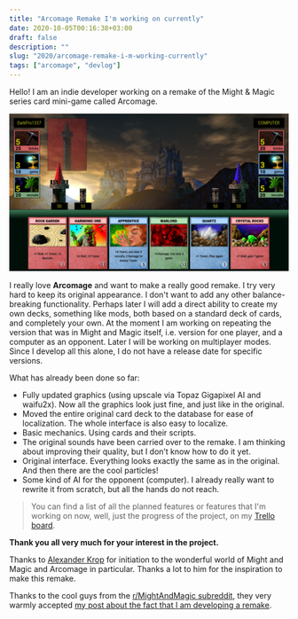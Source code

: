 ```yaml
---
title: "Arcomage Remake I'm working on currently"
date: 2020-10-05T00:16:38+03:00
draft: false
description: ""
slug: "2020/arcomage-remake-i-m-working-currently"
tags: ["arcomage", "devlog"]
---
```

Hello! I am an indie developer working on a remake of the Might & Magic series card mini-game called Arcomage.

![Screenshot](01.png)

I really love **Arcomage** and want to make a really good remake. I try very hard to keep its original appearance. I don't want to add any other balance-breaking functionality. Perhaps later I will add a direct ability to create my own decks, something like mods, both based on a standard deck of cards, and completely your own. At the moment I am working on repeating the version that was in Might and Magic itself, i.e. version for one player, and a computer as an opponent. Later I will be working on multiplayer modes. Since I develop all this alone, I do not have a release date for specific versions.

What has already been done so far:
* Fully updated graphics (using upscale via Topaz Gigapixel AI and waifu2x). Now all the graphics look just fine, and just like in the original.
* Moved the entire original card deck to the database for ease of localization. The whole interface is also easy to localize.
* Basic mechanics. Using cards and their scripts.
* The original sounds have been carried over to the remake. I am thinking about improving their quality, but I don’t know how to do it yet.
* Original interface. Everything looks exactly the same as in the original. And then there are the cool particles!
* Some kind of AI for the opponent (computer). I already really want to rewrite it from scratch, but all the hands do not reach.

> You can find a list of all the planned features or features that I'm working on now, well, just the progress of the project, on my [Trello board](https://trello.com/b/nQuzlNk5/arcomage-remake).

**Thank you all very much for your interest in the project.**

Thanks to [Alexander Krop](https://www.youtube.com/channel/UC8HnwuT88qHrixEJPdlJMvQ) for initiation to the wonderful world of Might and Magic and Arcomage in particular. Thanks a lot to him for the inspiration to make this remake.

Thanks to the cool guys from the [r/MightAndMagic subreddit](https://www.reddit.com/r/MightAndMagic/), they very warmly accepted [my post about the fact that I am developing a remake](https://www.reddit.com/r/MightAndMagic/comments/iz78ye/arcomage_fanremake_i_working_on_here_is_some/).